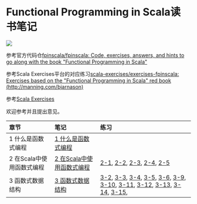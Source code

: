 # Functional Programming in Scala读书笔记

<img src="https://images.manning.com/360/480/resize/book/2/a2ed920-d6ed-48fb-8f18-b051b7a09a2a/bjarnason.png">

参考官方代码仓[fpinscala/fpinscala: Code, exercises, answers, and hints to go along with the book "Functional Programming in Scala"
](https://github.com/fpinscala/fpinscala)

参考Scala Exercises平台的对应练习[scala-exercises/exercises-fpinscala: Exercises based on the "Functional Programming in Scala" red book (http://manning.com/bjarnason)
](https://github.com/scala-exercises/exercises-fpinscala)

参考[Scala Exercises](https://www.scala-exercises.org/)

欢迎参考并且提出意见。

| 章节 | 笔记 | 练习 |
| :--- | :--- |:--- |
| 1 什么是函数式编程 | [1 什么是函数式编程](notes\chapter1.md) ||
| 2 在Scala中使用函数式编程 | [2 在Scala中使用函数式编程](notes\chapter2.md) |[2-1](exercises/chapter2/src/Fibonacci.scala), [2-2](exercises/chapter2/src/IsSorted.scala), [2-3](exercises/chapter2/src/Currying.scala), [2-4](exercises/chapter2/src/Currying.scala), [2-5](exercises/chapter2/src/HighOrderFunction.scala)|
| 3 函数式数据结构 | [3 函数式数据结构](notes\chapter3.md) |[3-2](exercises/chapter3/src/ListTail.scala), [3-3](exercises/chapter3/src/ListTail.scala), [3-4](exercises/chapter3/src/ListTail.scala), [3-5](exercises/chapter3/src/ListTail.scala), [3-6](exercises/chapter3/src/ListTail.scala), [3-9](exercises/chapter3/src/FoldRight.scala), [3-10](exercises/chapter3/src/FoldRight.scala), [3-11](exercises/chapter3/src/FoldRight.scala), [3-12](exercises/chapter3/src/FoldRight.scala), [3-13](exercises/chapter3/src/FoldRight.scala), [3-14](exercises/chapter3/src/FoldRight.scala), [3-15](exercises/chapter3/src/FoldRight.scala), |
